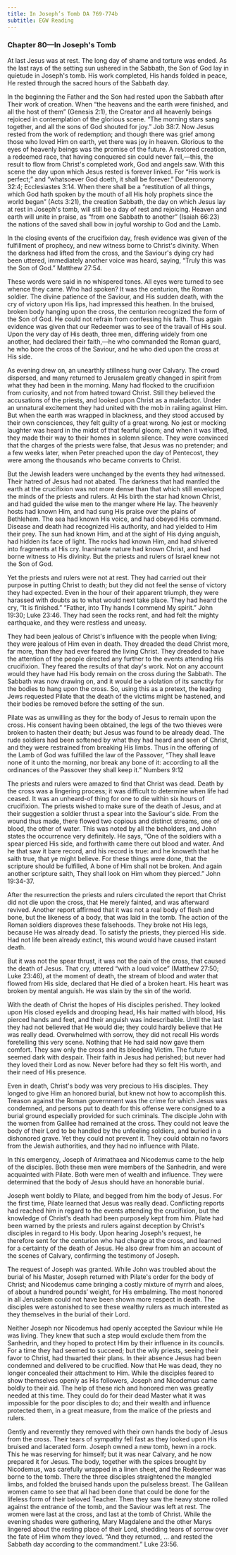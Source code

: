 ```yaml
---
title: In Joseph’s Tomb DA 769-774b
subtitle: EGW Reading
---
```


### Chapter 80—In Joseph's Tomb

At last Jesus was at rest. The long day of shame and torture was ended. As the last rays of the setting sun ushered in the Sabbath, the Son of God lay in quietude in Joseph's tomb. His work completed, His hands folded in peace, He rested through the sacred hours of the Sabbath day.

In the beginning the Father and the Son had rested upon the Sabbath after Their work of creation. When “the heavens and the earth were finished, and all the host of them” (Genesis 2:1), the Creator and all heavenly beings rejoiced in contemplation of the glorious scene. “The morning stars sang together, and all the sons of God shouted for joy.” Job 38:7. Now Jesus rested from the work of redemption; and though there was grief among those who loved Him on earth, yet there was joy in heaven. Glorious to the eyes of heavenly beings was the promise of the future. A restored creation, a redeemed race, that having conquered sin could never fall,—this, the result to flow from Christ's completed work, God and angels saw. With this scene the day upon which Jesus rested is forever linked. For “His work is perfect;” and “whatsoever God doeth, it shall be forever.” Deuteronomy 32:4; Ecclesiastes 3:14. When there shall be a “restitution of all things, which God hath spoken by the mouth of all His holy prophets since the world began” (Acts 3:21), the creation Sabbath, the day on which Jesus lay at rest in Joseph's tomb, will still be a day of rest and rejoicing. Heaven and earth will unite in praise, as “from one Sabbath to another” (Isaiah 66:23) the nations of the saved shall bow in joyful worship to God and the Lamb.

In the closing events of the crucifixion day, fresh evidence was given of the fulfillment of prophecy, and new witness borne to Christ's divinity. When the darkness had lifted from the cross, and the Saviour's dying cry had been uttered, immediately another voice was heard, saying, “Truly this was the Son of God.” Matthew 27:54.

These words were said in no whispered tones. All eyes were turned to see whence they came. Who had spoken? It was the centurion, the Roman soldier. The divine patience of the Saviour, and His sudden death, with the cry of victory upon His lips, had impressed this heathen. In the bruised, broken body hanging upon the cross, the centurion recognized the form of the Son of God. He could not refrain from confessing his faith. Thus again evidence was given that our Redeemer was to see of the travail of His soul. Upon the very day of His death, three men, differing widely from one another, had declared their faith,—he who commanded the Roman guard, he who bore the cross of the Saviour, and he who died upon the cross at His side.

As evening drew on, an unearthly stillness hung over Calvary. The crowd dispersed, and many returned to Jerusalem greatly changed in spirit from what they had been in the morning. Many had flocked to the crucifixion from curiosity, and not from hatred toward Christ. Still they believed the accusations of the priests, and looked upon Christ as a malefactor. Under an unnatural excitement they had united with the mob in railing against Him. But when the earth was wrapped in blackness, and they stood accused by their own consciences, they felt guilty of a great wrong. No jest or mocking laughter was heard in the midst of that fearful gloom; and when it was lifted, they made their way to their homes in solemn silence. They were convinced that the charges of the priests were false, that Jesus was no pretender; and a few weeks later, when Peter preached upon the day of Pentecost, they were among the thousands who became converts to Christ.

But the Jewish leaders were unchanged by the events they had witnessed. Their hatred of Jesus had not abated. The darkness that had mantled the earth at the crucifixion was not more dense than that which still enveloped the minds of the priests and rulers. At His birth the star had known Christ, and had guided the wise men to the manger where He lay. The heavenly hosts had known Him, and had sung His praise over the plains of Bethlehem. The sea had known His voice, and had obeyed His command. Disease and death had recognized His authority, and had yielded to Him their prey. The sun had known Him, and at the sight of His dying anguish, had hidden its face of light. The rocks had known Him, and had shivered into fragments at His cry. Inanimate nature had known Christ, and had borne witness to His divinity. But the priests and rulers of Israel knew not the Son of God.

Yet the priests and rulers were not at rest. They had carried out their purpose in putting Christ to death; but they did not feel the sense of victory they had expected. Even in the hour of their apparent triumph, they were harassed with doubts as to what would next take place. They had heard the cry, “It is finished.” “Father, into Thy hands I commend My spirit.” John 19:30; Luke 23:46. They had seen the rocks rent, and had felt the mighty earthquake, and they were restless and uneasy.

They had been jealous of Christ's influence with the people when living; they were jealous of Him even in death. They dreaded the dead Christ more, far more, than they had ever feared the living Christ. They dreaded to have the attention of the people directed any further to the events attending His crucifixion. They feared the results of that day's work. Not on any account would they have had His body remain on the cross during the Sabbath. The Sabbath was now drawing on, and it would be a violation of its sanctity for the bodies to hang upon the cross. So, using this as a pretext, the leading Jews requested Pilate that the death of the victims might be hastened, and their bodies be removed before the setting of the sun.

Pilate was as unwilling as they for the body of Jesus to remain upon the cross. His consent having been obtained, the legs of the two thieves were broken to hasten their death; but Jesus was found to be already dead. The rude soldiers had been softened by what they had heard and seen of Christ, and they were restrained from breaking His limbs. Thus in the offering of the Lamb of God was fulfilled the law of the Passover, “They shall leave none of it unto the morning, nor break any bone of it: according to all the ordinances of the Passover they shall keep it.” Numbers 9:12

The priests and rulers were amazed to find that Christ was dead. Death by the cross was a lingering process; it was difficult to determine when life had ceased. It was an unheard-of thing for one to die within six hours of crucifixion. The priests wished to make sure of the death of Jesus, and at their suggestion a soldier thrust a spear into the Saviour's side. From the wound thus made, there flowed two copious and distinct streams, one of blood, the other of water. This was noted by all the beholders, and John states the occurrence very definitely. He says, “One of the soldiers with a spear pierced His side, and forthwith came there out blood and water. And he that saw it bare record, and his record is true: and he knoweth that he saith true, that ye might believe. For these things were done, that the scripture should be fulfilled, A bone of Him shall not be broken. And again another scripture saith, They shall look on Him whom they pierced.” John 19:34-37.

After the resurrection the priests and rulers circulated the report that Christ did not die upon the cross, that He merely fainted, and was afterward revived. Another report affirmed that it was not a real body of flesh and bone, but the likeness of a body, that was laid in the tomb. The action of the Roman soldiers disproves these falsehoods. They broke not His legs, because He was already dead. To satisfy the priests, they pierced His side. Had not life been already extinct, this wound would have caused instant death.

But it was not the spear thrust, it was not the pain of the cross, that caused the death of Jesus. That cry, uttered “with a loud voice” (Matthew 27:50; Luke 23:46), at the moment of death, the stream of blood and water that flowed from His side, declared that He died of a broken heart. His heart was broken by mental anguish. He was slain by the sin of the world.

With the death of Christ the hopes of His disciples perished. They looked upon His closed eyelids and drooping head, His hair matted with blood, His pierced hands and feet, and their anguish was indescribable. Until the last they had not believed that He would die; they could hardly believe that He was really dead. Overwhelmed with sorrow, they did not recall His words foretelling this very scene. Nothing that He had said now gave them comfort. They saw only the cross and its bleeding Victim. The future seemed dark with despair. Their faith in Jesus had perished; but never had they loved their Lord as now. Never before had they so felt His worth, and their need of His presence.

Even in death, Christ's body was very precious to His disciples. They longed to give Him an honored burial, but knew not how to accomplish this. Treason against the Roman government was the crime for which Jesus was condemned, and persons put to death for this offense were consigned to a burial ground especially provided for such criminals. The disciple John with the women from Galilee had remained at the cross. They could not leave the body of their Lord to be handled by the unfeeling soldiers, and buried in a dishonored grave. Yet they could not prevent it. They could obtain no favors from the Jewish authorities, and they had no influence with Pilate.

In this emergency, Joseph of Arimathaea and Nicodemus came to the help of the disciples. Both these men were members of the Sanhedrin, and were acquainted with Pilate. Both were men of wealth and influence. They were determined that the body of Jesus should have an honorable burial.

Joseph went boldly to Pilate, and begged from him the body of Jesus. For the first time, Pilate learned that Jesus was really dead. Conflicting reports had reached him in regard to the events attending the crucifixion, but the knowledge of Christ's death had been purposely kept from him. Pilate had been warned by the priests and rulers against deception by Christ's disciples in regard to His body. Upon hearing Joseph's request, he therefore sent for the centurion who had charge at the cross, and learned for a certainty of the death of Jesus. He also drew from him an account of the scenes of Calvary, confirming the testimony of Joseph.

The request of Joseph was granted. While John was troubled about the burial of his Master, Joseph returned with Pilate's order for the body of Christ; and Nicodemus came bringing a costly mixture of myrrh and aloes, of about a hundred pounds’ weight, for His embalming. The most honored in all Jerusalem could not have been shown more respect in death. The disciples were astonished to see these wealthy rulers as much interested as they themselves in the burial of their Lord.

Neither Joseph nor Nicodemus had openly accepted the Saviour while He was living. They knew that such a step would exclude them from the Sanhedrin, and they hoped to protect Him by their influence in its councils. For a time they had seemed to succeed; but the wily priests, seeing their favor to Christ, had thwarted their plans. In their absence Jesus had been condemned and delivered to be crucified. Now that He was dead, they no longer concealed their attachment to Him. While the disciples feared to show themselves openly as His followers, Joseph and Nicodemus came boldly to their aid. The help of these rich and honored men was greatly needed at this time. They could do for their dead Master what it was impossible for the poor disciples to do; and their wealth and influence protected them, in a great measure, from the malice of the priests and rulers.

Gently and reverently they removed with their own hands the body of Jesus from the cross. Their tears of sympathy fell fast as they looked upon His bruised and lacerated form. Joseph owned a new tomb, hewn in a rock. This he was reserving for himself; but it was near Calvary, and he now prepared it for Jesus. The body, together with the spices brought by Nicodemus, was carefully wrapped in a linen sheet, and the Redeemer was borne to the tomb. There the three disciples straightened the mangled limbs, and folded the bruised hands upon the pulseless breast. The Galilean women came to see that all had been done that could be done for the lifeless form of their beloved Teacher. Then they saw the heavy stone rolled against the entrance of the tomb, and the Saviour was left at rest. The women were last at the cross, and last at the tomb of Christ. While the evening shades were gathering, Mary Magdalene and the other Marys lingered about the resting place of their Lord, shedding tears of sorrow over the fate of Him whom they loved. “And they returned, ... and rested the Sabbath day according to the commandment.” Luke 23:56.